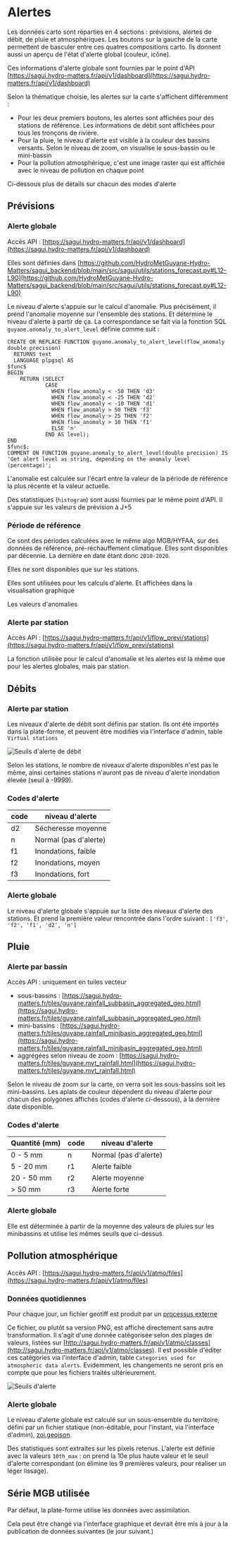 # Alertes 

Les données carto sont réparties en 4 sections : prévisions, alertes de débit, de pluie et atmosphériques. Les boutons sur la gauche de la carte permettent de basculer entre ces quatres compositions carto. Ils donnent aussi un aperçu de l'état d'alerte global (couleur, icône).

Ces informations d'alerte globale sont fournies par le point d'API [https://sagui.hydro-matters.fr/api/v1/dashboard](https://sagui.hydro-matters.fr/api/v1/dashboard)

Selon la thématique choisie, les alertes sur la carte s'affichent différemment :
- Pour les deux premiers boutons, les alertes sont affichées pour des stations de référence. Les informations de débit sont affichées pour tous les tronçons de rivière.
- Pour la pluie, le niveau d'alerte est visible à la couleur des bassins versants. Selon le niveau de zoom, on visualise le sous-bassin ou le mini-bassin
- Pour la pollution atmosphérique, c'est une image raster qui est affichée avec le niveau de pollution en chaque point

Ci-dessous plus de détails sur chacun des modes d'alerte

## Prévisions

### Alerte globale
Accès API : [https://sagui.hydro-matters.fr/api/v1/dashboard](https://sagui.hydro-matters.fr/api/v1/dashboard)

Elles sont définies dans [https://github.com/HydroMetGuyane-Hydro-Matters/sagui_backend/blob/main/src/sagui/utils/stations_forecast.py#L12-L90](https://github.com/HydroMetGuyane-Hydro-Matters/sagui_backend/blob/main/src/sagui/utils/stations_forecast.py#L12-L90)

Le niveau d'alerte s'appuie sur le calcul d'anomalie. Plus précisément, il prend l'anomalie moyenne sur l'ensemble des stations. Et détermine le niveau d'alerte à partir de ça. La correspondance se fait via la fonction SQL `guyane.anomaly_to_alert_level` définie comme suit : 
```
CREATE OR REPLACE FUNCTION guyane.anomaly_to_alert_level(flow_anomaly double precision)
  RETURNS text
  LANGUAGE plpgsql AS
$func$
BEGIN
	RETURN (SELECT
			CASE
			  WHEN flow_anomaly < -50 THEN 'd3'
			  WHEN flow_anomaly < -25 THEN 'd2'
			  WHEN flow_anomaly < -10 THEN 'd1'
			  WHEN flow_anomaly > 50 THEN 'f3'
			  WHEN flow_anomaly > 25 THEN 'f2'
			  WHEN flow_anomaly > 10 THEN 'f1'
			  ELSE 'n'
			END AS level);
END
$func$;
COMMENT ON FUNCTION guyane.anomaly_to_alert_level(double precision) IS 
'Get alert level as string, depending on the anomaly level (percentage)';
```

L'anomalie est calculée sur l'écart entre la valeur de la période de référence la plus récente et la valeur actuelle. 

Des statistiques (`histogram`) sont aussi fournies par le même point d'API. Il s'appuie sur les valeurs de prévision à J+5


### Période de référence 
Ce sont des périodes calculées avec le même algo MGB/HYFAA, sur des données de référence, pré-réchauffement climatique. Elles sont disponibles par décennie. La dernière en date étant donc `2010-2020`.

Elles ne sont disponibles que sur les stations. 

Elles sont utilisées pour les calculs d'alerte. Et affichées dans la visualisation graphique 

Les valeurs d'anomalies 


### Alerte par station

Accès API : [https://sagui.hydro-matters.fr/api/v1/flow_previ/stations](https://sagui.hydro-matters.fr/api/v1/flow_previ/stations)

La fonction utilisée pour le calcul d'anomalie et les alertes est la même que pour les alertes globales, mais par station.


## Débits

### Alerte par station
Les niveaux d'alerte de débit sont définis par station. Ils ont été importés dans la plate-forme, et peuvent être modifiés via l'interface d'admin, table `Virtual stations`

![Seuils d'alerte de débit](imgs/stations.png)

Selon les stations, le nombre de niveaux d'alerte disponibles n'est pas le même, ainsi certaines stations n'auront pas de niveau d'alerte inondation élevée (seuil à -9999).

### Codes d'alerte

| code | niveau d'alerte |
|------| -----|
| d2   | Sécheresse moyenne |
| n    | Normal (pas d'alerte) |
| f1   | Inondations, faible |
| f2   | Inondations, moyen |
| f3   | Inondations, fort |

### Alerte globale
Le niveau d'alerte globale s'appuie sur la liste des niveaux d'alerte des stations. Et prend la première valeur rencontrée dans l'ordre suivant : 
`['f3', 'f2', 'f1', 'd2', 'n']`

## Pluie

### Alerte par bassin
Accès API : uniquement en tuiles vecteur 
 - sous-bassins : [https://sagui.hydro-matters.fr/tiles/guyane.rainfall_subbasin_aggregated_geo.html](https://sagui.hydro-matters.fr/tiles/guyane.rainfall_subbasin_aggregated_geo.html)
 - mini-bassins : [https://sagui.hydro-matters.fr/tiles/guyane.rainfall_minibasin_aggregated_geo.html](https://sagui.hydro-matters.fr/tiles/guyane.rainfall_minibasin_aggregated_geo.html)
 - aggrégées selon niveau de zoom : [https://sagui.hydro-matters.fr/tiles/guyane.mvt_rainfall.html](https://sagui.hydro-matters.fr/tiles/guyane.mvt_rainfall.html)

Selon le niveau de zoom sur la carte, on verra soit les sous-bassins soit les mini-bassins. Les aplats de couleur dépendent du niveau d'alerte pour chacun des polygones affichés (codes d'alerte ci-dessous), à la dernière date disponible.

### Codes d'alerte

| Quantité (mm) | code | niveau d'alerte |
| --- |------| -----|
| 0 - 5 mm  | n    | Normal (pas d'alerte) |
| 5 - 20 mm | r1   | Alerte faible |
| 20 - 50 mm| r2   | Alerte moyenne |
| > 50 mm   | r3   | Alerte forte |


### Alerte globale
Elle est déterminée à partir de la moyenne des valeurs de pluies sur les minibassins et utilise les mêmes seuils que ci-dessus.

## Pollution atmosphérique

Accès API : [https://sagui.hydro-matters.fr/api/v1/atmo/files](https://sagui.hydro-matters.fr/api/v1/atmo/files)

### Données quotidiennes
Pour chaque jour, un fichier geotiff est produit par un [processus externe](https://github.com/HydroMetGuyane-Hydro-Matters/atmo_s5p)

Ce fichier, ou plutôt sa version PNG, est affiché directement sans autre transformation.
Il s'agit d'une donnée catégorisée selon des plages de valeurs, listées sur [http://sagui.hydro-matters.fr/api/v1/atmo/classes](http://sagui.hydro-matters.fr/api/v1/atmo/classes).
Il est possible d'éditer ces catégories via l'interface d'admin, table `Categories used for atmospheric data alerts`. Evidemment, les changements ne seront pris en compte que pour les fichiers traités ultérieurement.

![Seuils d'alerte](imgs/atmo_seuils.png)

### Alerte globale
Le niveau d'alerte globale est calculé sur un sous-ensemble du territoire, défini par un fichier statique (non-éditable, pour l'instant, via l'interface d'admin), [zoi.geojson](https://github.com/HydroMetGuyane-Hydro-Matters/sagui_backend/blob/main/data/zoi.geojson).

Des statistiques sont extraites sur les pixels retenus. L'alerte est définie avec la valeurs `10th_max` : on prend la 10e plus haute valeur et le seuil d'alerte correspondant (on élimine les 9 premières valeurs, pour réaliser un léger lissage).


## Série MGB utilisée

Par défaut, la plate-forme utilise les données avec assimilation. 

Cela peut être changé via l'interface graphique et devrait être mis à jour à la publication de données suivantes (le jour suivant.)